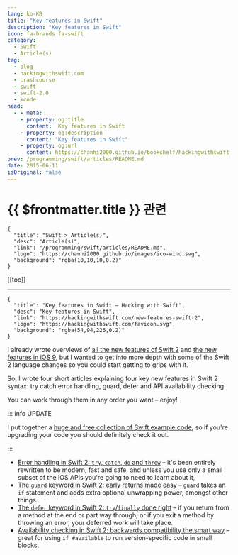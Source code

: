 ```yaml
---
lang: ko-KR
title: "Key features in Swift"
description: "Key features in Swift"
icon: fa-brands fa-swift
category:
  - Swift
  - Article(s)
tag: 
  - blog
  - hackingwithswift.com
  - crashcourse
  - swift
  - swift-2.0
  - xcode
head:
  - - meta:
    - property: og:title
      content:  Key features in Swift
    - property: og:description
      content: "Key features in Swift"
    - property: og:url
      content: https://chanhi2000.github.io/bookshelf/hackingwithswift.com/new-features-swift-2.html
prev: /programming/swift/articles/README.md
date: 2015-06-11
isOriginal: false
---
```


# {{ $frontmatter.title }} 관련

```component VPCard
{
  "title": "Swift > Article(s)",
  "desc": "Article(s)",
  "link": "/programming/swift/articles/README.md",
  "logo": "https://chanhi2000.github.io/images/ico-wind.svg",
  "background": "rgba(10,10,10,0.2)"
}
```

[[toc]]

---

```component VPCard
{
  "title": "Key features in Swift – Hacking with Swift",
  "desc": "Key features in Swift",
  "link": "https://hackingwithswift.com/new-features-swift-2",
  "logo": "https://hackingwithswift.com/favicon.svg",
  "background": "rgba(54,94,226,0.2)"
}
```

I already wrote overviews of [all the new features of Swift 2](/hackingwithswift.com/swift2.md) and [the new features in iOS 9](/hackingwithswift.com/ios9.md), but I wanted to get into more depth with some of the Swift 2 language changes so you could start getting to grips with it.

So, I wrote four short articles explaining four key new features in Swift 2 syntax: try catch error handling, guard, defer and API availability checking.

You can work through them in any order you want – enjoy!

::: info UPDATE

I put together a [huge and free collection of Swift example code](/hackingwithswift.com/example-code/README.md), so if you're upgrading your code you should definitely check it out.
<!-- TODO: add VPCard -->

:::

- [Error handling in Swift 2: `try`, `catch`, `do` and `throw`](/hackingwithswift.com/new-syntax-swift-2-error-handling-try-catch.md) – it's been entirely rewritten to be modern, fast and safe, and unless you use only a small subset of the iOS APIs you're going to need to learn about it,
- [The `guard` keyword in Swift 2: early returns made easy](/hackingwithswift.com/new-syntax-swift-2-guard.md) – `guard` takes an `if` statement and adds extra optional unwrapping power, amongst other things.
- [The `defer` keyword in Swift 2: `try`/`finally` done right](/hackingwithswift.com/new-syntax-swift-2-defer.md") – if you return from a method at the end or part way through, or if you exit a method by throwing an error, your deferred work will take place.
- [Availability checking in Swift 2: backwards compatibility the smart way](/hackingwithswift.com/new-syntax-swift-2-availability-checking.md) – great for using `if #available` to run version-specific code in small blocks.


